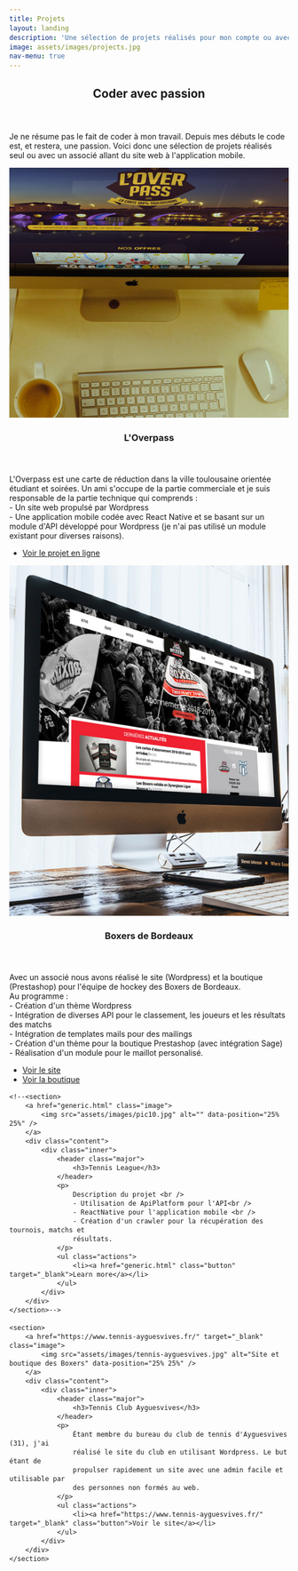 ```yaml
---
title: Projets
layout: landing
description: 'Une sélection de projets réalisés pour mon compte ou avec un associé.'
image: assets/images/projects.jpg
nav-menu: true
---
```


<!-- Main -->
<div id="main">

<!-- One -->
<section id="one">
	<div class="inner">
		<header class="major">
			<h2>Coder avec passion</h2>
		</header>
		<p>
			Je ne résume pas le fait de coder à mon travail. Depuis mes débuts le code
			est, et restera, une passion. Voici donc une sélection de projets réalisés
			seul ou avec un associé allant du site web à l'application mobile.
		</p>
	</div>
</section>

<!-- Two -->
<section id="two" class="spotlights">
	<section>
		<a href="https://loverpass.fr" target="_blank" class="image">
			<img src="assets/images/logo_loverpass.jpg" alt="Site et application mobile L'Overpass" data-position="center center" />
		</a>
		<div class="content">
			<div class="inner">
				<header class="major">
					<h3>L'Overpass</h3>
				</header>
				<p>
					L'Overpass est une carte de réduction dans la ville toulousaine orientée
					étudiant et soirées. Un ami s'occupe de la partie commerciale et je suis
					responsable de la partie technique qui comprends : <br />
					- Un site web propulsé par Wordpress<br />
					- Une application mobile codée avec React Native et se basant sur un
					module d'API développé pour Wordpress (je n'ai pas utilisé un module
					existant pour diverses raisons).
				</p>
				<ul class="actions">
					<li><a href="https://loverpass.fr" target="_blank" class="button">Voir le projet en ligne</a></li>
				</ul>
			</div>
		</div>
	</section>
	<section>
		<a href="https://www.hockey-boxers-de-bordeaux.fr/" target="_blank" class="image">
			<img src="assets/images/boxers.jpg" alt="Site et boutique des Boxers" data-position="top center" />
		</a>
		<div class="content">
			<div class="inner">
				<header class="major">
					<h3>Boxers de Bordeaux</h3>
				</header>
				<p>
					Avec un associé nous avons réalisé le site (Wordpress) et la boutique
					(Prestashop) pour l'équipe de hockey des Boxers de Bordeaux. <br />
					Au programme : <br />
					- Création d'un thème Wordpress <br />
					- Intégration de diverses API pour le classement, les joueurs et les
					résultats des matchs <br />
					- Intégration de templates mails pour des mailings<br />
					- Création d'un thème pour la boutique Prestashop (avec intégration Sage)<br />
					- Réalisation d'un module pour le maillot personalisé.
				</p>
				<ul class="actions">
					<li><a href="https://www.hockey-boxers-de-bordeaux.fr/" target="_blank" class="button">Voir le site</a></li>
					<li><a href="https://boutique.hockey-boxers-de-bordeaux.fr/" target="_blank" class="button">Voir la boutique</a></li>
				</ul>
			</div>
		</div>
	</section>

	<!--<section>
		<a href="generic.html" class="image">
			<img src="assets/images/pic10.jpg" alt="" data-position="25% 25%" />
		</a>
		<div class="content">
			<div class="inner">
				<header class="major">
					<h3>Tennis League</h3>
				</header>
				<p>
					Description du projet <br />
					- Utilisation de ApiPlatform pour l'API<br />
					- ReactNative pour l'application mobile <br />
					- Création d'un crawler pour la récupération des tournois, matchs et
					résultats.
				</p>
				<ul class="actions">
					<li><a href="generic.html" class="button" target="_blank">Learn more</a></li>
				</ul>
			</div>
		</div>
	</section>-->

	<section>
		<a href="https://www.tennis-ayguesvives.fr/" target="_blank" class="image">
			<img src="assets/images/tennis-ayguesvives.jpg" alt="Site et boutique des Boxers" data-position="25% 25%" />
		</a>
		<div class="content">
			<div class="inner">
				<header class="major">
					<h3>Tennis Club Ayguesvives</h3>
				</header>
				<p>
					Étant membre du bureau du club de tennis d'Ayguesvives (31), j'ai
					réalisé le site du club en utilisant Wordpress. Le but étant de
					propulser rapidement un site avec une admin facile et utilisable par
					des personnes non formés au web.
				</p>
				<ul class="actions">
					<li><a href="https://www.tennis-ayguesvives.fr/" target="_blank" class="button">Voir le site</a></li>
				</ul>
			</div>
		</div>
	</section>
</section>

</div>
